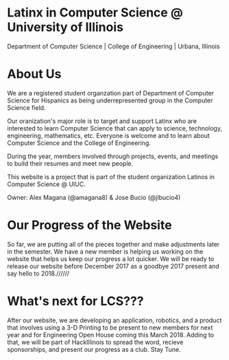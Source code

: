 # Latinx in Computer Science @ University of Illinois
Department of Computer Science | College of Engineering | Urbana, Illinois 

# About Us 
We are a registered student organzation part of Department of Computer Science for Hispanics as being underrepresented group in the Computer Science field. 

Our oranization's major role is to target and support Latinx who are interested to learn Computer Science that can apply to science, technology, engineering, mathematics, etc. Everyone is welcome and to learn about Computer Science and the College of Engineering. 

During the year, members involved through projects, events, and meetings to build their resumes and meet new people. 

This website is a project that is part of the student organization Latinos in Computer Science @ UIUC. 

Owner: Alex Magana (@amagana8) & Jose Bucio (@jlbucio4)

# Our Progress of the Website
So far, we are putting all of the pieces together and make adjustments later in the semester. We have a new member is helping us working on the website that helps us keep our progress a lot quicker. We will be ready to release our website before December 2017 as a goodbye 2017 present and say hello to 2018.//////

# What's next for LCS???
After our website, we are developing an application, robotics, and a product that involves using a 3-D Printing to be present to new members for next year and for Engineering Open House coming this March 2018. Adding to that, we will be part of HackIllinois to spread the word, recieve sponsorships, and present our progress as a club. Stay Tune. 

